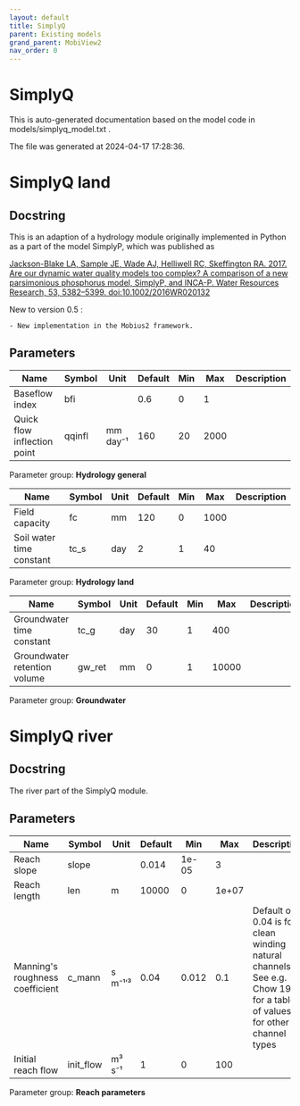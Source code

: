 ```yaml
---
layout: default
title: SimplyQ
parent: Existing models
grand_parent: MobiView2
nav_order: 0
---
```


# SimplyQ

This is auto-generated documentation based on the model code in models/simplyq_model.txt .

The file was generated at 2024-04-17 17:28:36.

# SimplyQ land

## Docstring

This is an adaption of a hydrology module originally implemented in Python as a part of the model SimplyP, which was published as

[Jackson-Blake LA, Sample JE, Wade AJ, Helliwell RC, Skeffington RA. 2017. Are our dynamic water quality models too complex? A comparison of a new parsimonious phosphorus model, SimplyP, and INCA-P. Water Resources Research, 53, 5382–5399. doi:10.1002/2016WR020132](https://doi.org/10.1002/2016WR020132)

New to version 0.5 :
	- New implementation in the Mobius2 framework.

## Parameters

| Name | Symbol | Unit | Default | Min | Max | Description |
| ---- | ------ | ---- | ------- | --- | --- | ----------- |
| Baseflow index | bfi |  | 0.6 | 0 | 1 |  |
| Quick flow inflection point | qqinfl | mm day⁻¹ | 160 | 20 | 2000 |  |

Parameter group: **Hydrology general**

| Name | Symbol | Unit | Default | Min | Max | Description |
| ---- | ------ | ---- | ------- | --- | --- | ----------- |
| Field capacity | fc | mm | 120 | 0 | 1000 |  |
| Soil water time constant | tc_s | day | 2 | 1 | 40 |  |

Parameter group: **Hydrology land**

| Name | Symbol | Unit | Default | Min | Max | Description |
| ---- | ------ | ---- | ------- | --- | --- | ----------- |
| Groundwater time constant | tc_g | day | 30 | 1 | 400 |  |
| Groundwater retention volume | gw_ret | mm | 0 | 1 | 10000 |  |

Parameter group: **Groundwater**

# SimplyQ river

## Docstring

The river part of the SimplyQ module.

## Parameters

| Name | Symbol | Unit | Default | Min | Max | Description |
| ---- | ------ | ---- | ------- | --- | --- | ----------- |
| Reach slope | slope |  | 0.014 | 1e-05 | 3 |  |
| Reach length | len | m | 10000 | 0 | 1e+07 |  |
| Manning's roughness coefficient | c_mann | s m⁻¹′³ | 0.04 | 0.012 | 0.1 | Default of 0.04 is for clean winding natural channels. See e.g. Chow 1959 for a table of values for other channel types |
| Initial reach flow | init_flow | m³ s⁻¹ | 1 | 0 | 100 |  |

Parameter group: **Reach parameters**

